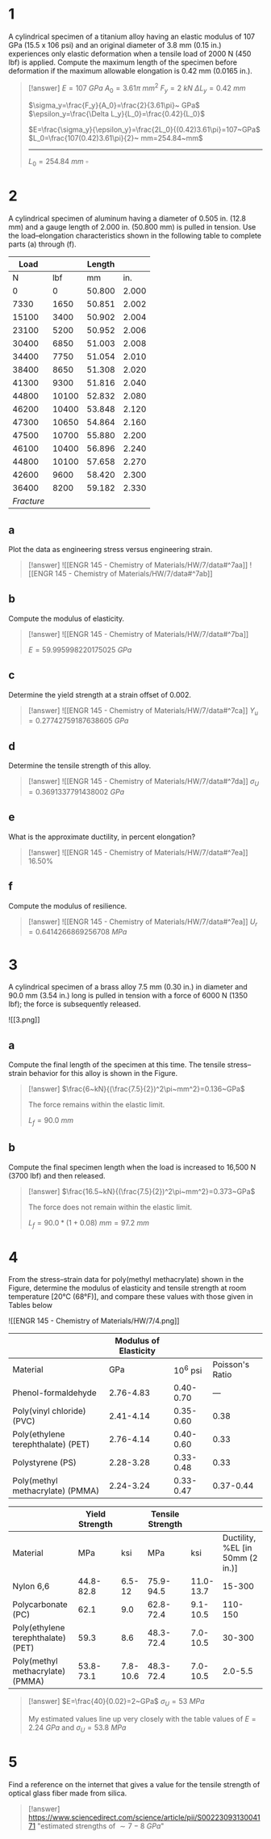 # 1

A cylindrical specimen of a titanium alloy having an elastic modulus of 107 GPa (15.5 x 106 psi) and an original diameter of 3.8 mm (0.15 in.) experiences only elastic deformation when a tensile load of 2000 N (450 lbf) is applied. Compute the maximum length of the specimen before deformation if the maximum allowable elongation is 0.42 mm (0.0165 in.).

> [!answer]
> $E=107~GPa$
> $A_0=3.61\pi~mm^2$
> $F_y=2~kN$
> $\Delta L_y=0.42~mm$
> 
> $\sigma_y=\frac{F_y}{A_0}=\frac{2}{3.61\pi}~ GPa$
> $\epsilon_y=\frac{\Delta L_y}{L_0}=\frac{0.42}{L_0}$
> 
> $E=\frac{\sigma_y}{\epsilon_y}=\frac{2L_0}{(0.42)3.61\pi}=107~GPa$
> $L_0=\frac{107(0.42)3.61\pi}{2}~ mm=254.84~mm$
> 
> ---
> 
> $L_0=254.84~mm$
> $\square$

# 2

A cylindrical specimen of aluminum having a diameter of 0.505 in. (12.8 mm) and a gauge length of 2.000 in. (50.800 mm) is pulled in tension. Use the load–elongation characteristics shown in the following table to complete parts (a) through (f).

| Load       |       | Length |       |
| ---------- | ----- | ------ | ----- |
| N          | lbf   | mm     | in.   |
| 0          | 0     | 50.800 | 2.000 |
| 7330       | 1650  | 50.851 | 2.002 |
| 15100      | 3400  | 50.902 | 2.004 |
| 23100      | 5200  | 50.952 | 2.006 |
| 30400      | 6850  | 51.003 | 2.008 |
| 34400      | 7750  | 51.054 | 2.010 |
| 38400      | 8650  | 51.308 | 2.020 |
| 41300      | 9300  | 51.816 | 2.040 |
| 44800      | 10100 | 52.832 | 2.080 |
| 46200      | 10400 | 53.848 | 2.120 |
| 47300      | 10650 | 54.864 | 2.160 |
| 47500      | 10700 | 55.880 | 2.200 |
| 46100      | 10400 | 56.896 | 2.240 |
| 44800      | 10100 | 57.658 | 2.270 |
| 42600      | 9600  | 58.420 | 2.300 |
| 36400      | 8200  | 59.182 | 2.330 |
| *Fracture* |       |        |       |

## a

Plot the data as engineering stress versus engineering strain.

> [!answer]
> ![[ENGR 145 - Chemistry of Materials/HW/7/data#^7aa]]
> ![[ENGR 145 - Chemistry of Materials/HW/7/data#^7ab]]

## b

Compute the modulus of elasticity.

> [!answer]
> ![[ENGR 145 - Chemistry of Materials/HW/7/data#^7ba]]
> 
> $E=59.995998220175025~ GPa$

## c

Determine the yield strength at a strain offset of 0.002.

> [!answer]
> ![[ENGR 145 - Chemistry of Materials/HW/7/data#^7ca]]
> $Y_u=0.27742759187638605~ GPa$

## d

Determine the tensile strength of this alloy.

> [!answer]
> ![[ENGR 145 - Chemistry of Materials/HW/7/data#^7da]]
> $\sigma_U=0.3691337791438002~ GPa$

## e

What is the approximate ductility, in percent elongation?

> [!answer]
> ![[ENGR 145 - Chemistry of Materials/HW/7/data#^7ea]]
> $16.50\%$

## f

Compute the modulus of resilience.

> [!answer]
> ![[ENGR 145 - Chemistry of Materials/HW/7/data#^7ea]]
> $U_r=0.6414266869256708~MPa$

# 3

A cylindrical specimen of a brass alloy 7.5 mm (0.30 in.) in diameter and 90.0 mm (3.54 in.) long is pulled in tension with a force of 6000 N (1350 lbf); the force is subsequently released.

![[3.png]]

## a

Compute the final length of the specimen at this time. The tensile stress–strain behavior for this alloy is shown in the Figure.

> [!answer]
> $\frac{6~kN}{(\frac{7.5}{2})^2\pi~mm^2}=0.136~GPa$
> 
> The force remains within the elastic limit.
> 
> $L_f=90.0~mm$

## b
Compute the final specimen length when the load is increased to 16,500 N (3700 lbf) and then released.

> [!answer]
> $\frac{16.5~kN}{(\frac{7.5}{2})^2\pi~mm^2}=0.373~GPa$
> 
> The force does not remain within the elastic limit.
> 
> $L_f=90.0*(1+0.08)~mm=97.2~mm$

# 4

From the stress–strain data for poly(methyl methacrylate) shown in the Figure, determine the modulus of elasticity and tensile strength at room temperature \[20°C (68°F)\], and compare these values with those given in Tables below

![[ENGR 145 - Chemistry of Materials/HW/7/4.png]]

|                                    | Modulus of Elasticity |            |                 |
| ---------------------------------- | --------------------- | ---------- | --------------- |
| Material                           | GPa                   | $10^6$ psi | Poisson's Ratio |
| Phenol-formaldehyde                | 2.76-4.83             | 0.40-0.70  | —               |
| Poly(vinyl chloride) (PVC)         | 2.41-4.14             | 0.35-0.60  | 0.38            |
| Poly(ethylene terephthalate) (PET) | 2.76-4.14             | 0.40-0.60  | 0.33            |
| Polystyrene (PS)                   | 2.28-3.28             | 0.33-0.48  | 0.33            |
| Poly(methyl methacrylate) (PMMA)   | 2.24-3.24             | 0.33-0.47  | 0.37-0.44       |

|                                    | Yield Strength |          | Tensile Strength |           |                                    |
| ---------------------------------- | -------------- | -------- | ---------------- | --------- | ---------------------------------- |
| Material                           | MPa            | ksi      | MPa              | ksi       | Ductility, %EL \[in 50mm (2 in.)\] |
| Nylon 6,6                          | 44.8-82.8      | 6.5-12   | 75.9-94.5        | 11.0-13.7 | 15-300                             |
| Polycarbonate (PC)                 | 62.1           | 9.0      | 62.8-72.4        | 9.1-10.5  | 110-150                            |
| Poly(ethylene terephthalate) (PET) | 59.3           | 8.6      | 48.3-72.4        | 7.0-10.5  | 30-300                             |
| Poly(methyl methacrylate) (PMMA)   | 53.8-73.1      | 7.8-10.6 | 48.3-72.4        | 7.0-10.5  | 2.0-5.5                            |

> [!answer]
> $E=\frac{40}{0.02}=2~GPa$
> $\sigma_U=53~MPa$
> 
> My estimated values line up very closely with the table values of $E=2.24~GPa$ and $\sigma_U=53.8~MPa$

# 5

Find a reference on the internet that gives a value for the tensile strength of optical glass fiber made from silica.

> [!answer]
> https://www.sciencedirect.com/science/article/pii/S0022309313004171
> "estimated strengths of $\sim 7-8~GPa$"

